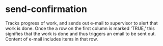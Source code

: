 # send-confirmation
Tracks progress of work, and sends out e-mail to supervisor to alert that work is done.
Once the a row on the first column is marked 'TRUE,' this signifies that the work is done and thus triggers an email to be sent out.
Content of e-mail includes items in that row. 
